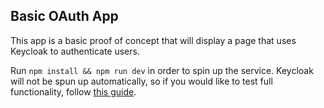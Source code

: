## Basic OAuth App
This app is a basic proof of concept that will display a page that uses Keycloak to authenticate users.

Run `npm install && npm run dev` in order to spin up the service. Keycloak will not be spun up automatically, so if you would like to 
test full functionality, follow [this guide](https://www.keycloak.org/getting-started/getting-started-docker).
